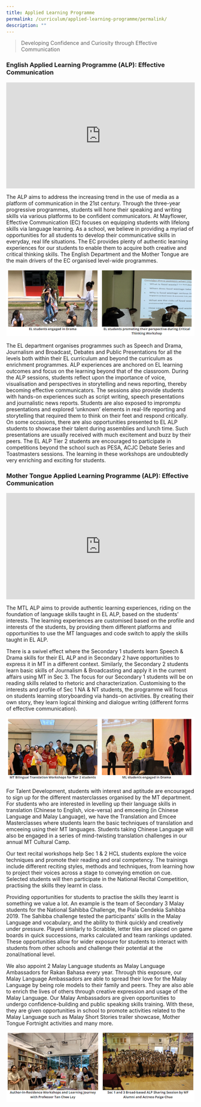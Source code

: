 ```yaml
---
title: Applied Learning Programme
permalink: /curriculum/applied-learning-programme/permalink/
description: ""
---
```

> Developing Confidence and Curiosity through Effective Communication

### English Applied Learning Programme (ALP): Effective Communication

<div style="position:relative;width:100%;padding-bottom: 56.25%;height: 0; overflow: hidden;"><iframe style="position: absolute; top: 0; left: 0; width: 100%; height: 100%;" src="https://www.youtube.com/embed/oCflse0lHfU" title="MFSS: EL Applied Learning Programme - Effective Communications" frameborder="0" allow="accelerometer; autoplay; clipboard-write; encrypted-media; gyroscope; picture-in-picture" allowfullscreen></iframe></div>

The ALP aims to address the increasing trend in the use of media as a platform of communication in the 21st century. Through the three-year progressive programmes, students will hone their speaking and writing skills via various platforms to be confident communicators. At Mayflower, Effective Communication (EC) focuses on equipping students with lifelong skills via language learning. As a school, we believe in providing a myriad of opportunities for all students to develop their communicative skills in everyday, real life situations. The EC provides plenty of authentic learning experiences for our students to enable them to acquire both creative and critical thinking skills. The English Department and the Mother Tongue are the main drivers of the EC organised level-wide programmes.

![](/images/alp1.png)

The EL department organises programmes such as Speech and Drama, Journalism and Broadcast, Debates and Public Presentations for all the levels both within their EL curriculum and beyond the curriculum as enrichment programmes. ALP experiences are anchored on EL learning outcomes and focus on the learning beyond that of the classroom. During the ALP sessions, students reflect upon the importance of voice, visualisation and perspectives in storytelling and news reporting, thereby becoming effective communicators. The sessions also provide students with hands-on experiences such as script writing, speech presentations and journalistic news reports. Students are also exposed to impromptu presentations and explored ‘unknown’ elements in real-life reporting and storytelling that required them to think on their feet and respond critically. On some occasions, there are also opportunities presented to EL ALP students to showcase their talent during assemblies and lunch time. Such presentations are usually received with much excitement and buzz by their peers. The EL ALP Tier 2 students are encouraged to participate in competitions beyond the school such as PESA, ACJC Debate Series and Toastmasters sessions. The learning in these workshops are undoubtedly very enriching and exciting for students.

### Mother Tongue Applied Learning Programme (ALP): Effective Communication
<div style="position:relative;width:100%;padding-bottom: 56.25%;height: 0; overflow: hidden;"><iframe style="position: absolute; top: 0; left: 0; width: 100%; height: 100%;" src="https://www.youtube.com/embed/uyZ6d-Ts-cc" title="MFSS: Mother Tongue Applied Learning Programme 2020" frameborder="0" allow="accelerometer; autoplay; clipboard-write; encrypted-media; gyroscope; picture-in-picture" allowfullscreen></iframe> </div>


The MTL ALP aims to provide authentic learning experiences, riding on the foundation of language skills taught in EL ALP, based on the students’ interests. The learning experiences are customised based on the profile and interests of the students, by providing them different platforms and opportunities to use the MT languages and code switch to apply the skills taught in EL ALP.

There is a swivel effect where the Secondary 1 students learn Speech & Drama skills for their EL ALP and in Secondary 2 have opportunities to express it in MT in a different context. Similarly, the Secondary 2 students learn basic skills of Journalism & Broadcasting and apply it in the current affairs using MT in Sec 3. The focus for our Secondary 1 students will be on reading skills related to rhetoric and characterization. Customising to the interests and profile of Sec 1 NA & NT students, the programme will focus on students learning storyboarding via hands-on activities. By creating their own story, they learn logical thinking and dialogue writing (different forms of effective communication).

![](/images/alp2.png)

For Talent Development, students with interest and aptitude are encouraged to sign up for the different masterclasses organised by the MT department. For students who are interested in levelling up their language skills in translation (Chinese to English, vice-versa) and emceeing (in Chinese Language and Malay Language), we have the Translation and Emcee Masterclasses where students learn the basic techniques of translation and emceeing using their MT languages. Students taking Chinese Language will also be engaged in a series of mind-twisting translation challenges in our annual MT Cultural Camp.

Our text recital workshops help Sec 1 & 2 HCL students explore the voice techniques and promote their reading and oral competency. The trainings include different reciting styles, methods and techniques, from learning how to project their voices across a stage to conveying emotion on cue. Selected students will then participate in the National Recital Competition, practising the skills they learnt in class.

Providing opportunities for students to practise the skills they learnt is something we value a lot. An example is the team of Secondary 3 Malay students for the National Sahibba Challenge, the Piala Cendekia Sahibba 2019. The Sahibba challenge tested the participants’ skills in the Malay Language and vocabulary, and the ability to think quickly and creatively under pressure. Played similarly to Scrabble, letter tiles are placed on game boards in quick successions, marks calculated and team rankings updated. These opportunities allow for wider exposure for students to interact with students from other schools and challenge their potential at the zonal/national level.

We also appoint 2 Malay Language students as Malay Language Ambassadors for Rakan Bahasa every year. Through this exposure, our Malay Language Ambassadors are able to spread their love for the Malay Language by being role models to their family and peers. They are also able to enrich the lives of others through creative expression and usage of the Malay Language. Our Malay Ambassadors are given opportunities to undergo confidence-building and public speaking skills training. With these, they are given opportunities in school to promote activities related to the Malay Language such as Malay Short Stories trailer showcase, Mother Tongue Fortnight activities and many more.

![](/images/alp3.png)